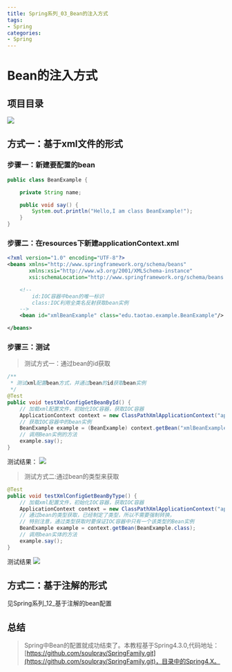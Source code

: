 ```yaml
---
title: Spring系列_03_Bean的注入方式
tags:
- Spring
categories: 
- Spring
---
```


# Bean的注入方式 #
## 项目目录 ##
![](https://i.imgur.com/2sTNTmz.png)
## 方式一：基于xml文件的形式 ##
### 步骤一：新建要配置的bean ###

```java
public class BeanExample {

    private String name;

    public void say() {
        System.out.println("Hello,I am class BeanExample!");
    }
}
```

### 步骤二：在resources下新建applicationContext.xml ###

```xml
<?xml version="1.0" encoding="UTF-8"?>
<beans xmlns="http://www.springframework.org/schema/beans"
       xmlns:xsi="http://www.w3.org/2001/XMLSchema-instance"
       xsi:schemaLocation="http://www.springframework.org/schema/beans http://www.springframework.org/schema/beans/spring-beans.xsd">

    <!--
        id:IOC容器中bean的唯一标识
        class:IOC利用全类名反射获取bean实例
    -->
    <bean id="xmlBeanExample" class="edu.taotao.example.BeanExample"/>

</beans>
```

### 步骤三：测试 ###

>测试方式一：通过bean的id获取

```java
/**
 * 测试xml配置bean方式，并通过bean的id获取bean实例
 */
@Test
public void testXmlConfigGetBeanById() {
    // 加载xml配置文件，初始化IOC容器，获取IOC容器
    ApplicationContext context = new ClassPathXmlApplicationContext("applicationContext.xml");
    // 获取IOC容器中的bean实例
    BeanExample example = (BeanExample) context.getBean("xmlBeanExample");
    // 调用Bean实例的方法
    example.say();
}
```

测试结果：
![](https://i.imgur.com/dz1BMyo.png)

>测试方式二:通过bean的类型来获取

```java
@Test
public void testXmlConfigGetBeanByType() {
    // 加载xml配置文件，初始化IOC容器，获取IOC容器
    ApplicationContext context = new ClassPathXmlApplicationContext("applicationContext.xml");
    // 通过bean的类型获取，已经制定了类型，所以不需要强制转换，
    // 特别注意，通过类型获取时要保证IOC容器中只有一个该类型的Bean实例
    BeanExample example = context.getBean(BeanExample.class);
    // 调用bean实体的方法
    example.say();
}
```

测试结果
![](https://i.imgur.com/gDBFYs4.png)

## 方式二：基于注解的形式 ##

见Spring系列_12_基于注解的bean配置

## 总结 ##
>Spring中Bean的配置就成功结束了。本教程基于Spring4.3.0,代码地址：[https://github.com/soulpray/SpringFamily.git](https://github.com/soulpray/SpringFamily.git)，目录中的Spring4.X。